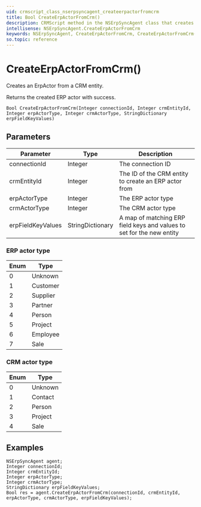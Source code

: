 ```yaml
---
uid: crmscript_class_nserpsyncagent_createerpactorfromcrm
title: Bool CreateErpActorFromCrm()
description: CRMScript method in the NSErpSyncAgent class that creates an ErpActor from a CRM entity.
intellisense: NSErpSyncAgent.CreateErpActorFromCrm
keywords: NSErpSyncAgent, CreateErpActorFromCrm, CreateErpActorFromCrm(Integer,Integer,Integer,Integer,StringDictionary)
so.topic: reference
---
```


# CreateErpActorFromCrm()

Creates an ErpActor from a CRM entity.

Returns the created ERP actor with success.

`Bool CreateErpActorFromCrm(Integer connectionId, Integer crmEntityId, Integer erpActorType, Integer crmActorType, StringDictionary erpFieldKeyValues)`

## Parameters

| Parameter | Type | Description |
|---|---|---|
| connectionId | Integer | The connection ID |
| crmEntityId | Integer | The ID of the CRM entity to create an ERP actor from |
| erpActorType | Integer | The ERP actor type |
| crmActorType | Integer | The CRM actor type |
| erpFieldKeyValues | StringDictionary | A map of matching ERP field keys and values to set for the new entity |

### ERP actor type

| Enum | Type |
|---|---|
| 0 | Unknown |
| 1 | Customer |
| 2 | Supplier |
| 3 | Partner |
| 4 | Person |
| 5 | Project |
| 6 | Employee |
| 7 | Sale |

### CRM actor type

| Enum | Type |
|---|---|
| 0 | Unknown |
| 1 | Contact |
| 2 | Person |
| 3 | Project |
| 4 | Sale |

## Examples

```crmscript
NSErpSyncAgent agent;
Integer connectionId;
Integer crmEntityId;
Integer erpActorType;
Integer crmActorType;
StringDictionary erpFieldKeyValues;
Bool res = agent.CreateErpActorFromCrm(connectionId, crmEntityId, erpActorType, crmActorType, erpFieldKeyValues);
```
